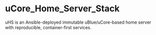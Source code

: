 # uCore_Home_Server_Stack
uHS is an Ansible-deployed immutable uBlue/uCore-based home server with reproducible, container-first services.

